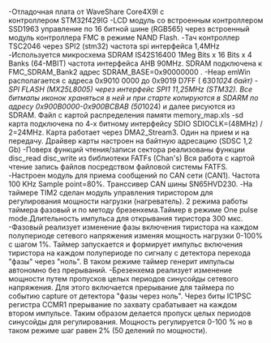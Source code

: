 -Отладочная плата от WaveShare Core4X9I c  
контроллером STM32f429IG 
-LCD модуль со встроенным контроллером SSD1963 управление 
по 16 битной шине (RGB565) через встроенный модуль контроллера FMC в режиме NAND Flash. 
-Тач контроллер TSC2046 через SPI2 (stm32) частота spi интерфейса 1,4MHz
-Используется микросхема SDRAM  IS42S16400  1Meg Bits x 16 Bits x 4 Banks (64-MBIT)
частота интерфейса AHB 90MHz. SDRAM подключена  к FMC_SDRAM_Bank2  адрес SDRAM_BASE=0x90000000 . 
-Heap emWin располагается с адреса 0x9010 0000 до 0x9019 D7FF ( 630*1024 байт)
-SPI FLASH (MX25L8005) через интерфейс SPI1 11,25MHz (STM32). Все битмапы иконок храняться в ней и при старте копируются 
в SDARM по адресу 0x900B0000-0x900BCBAB (50*1024)  и далее рисуются из SDRAM. Файл с картой распределения памяти
memory_map.xls
-sd карта подключена по 4-х битному интерфейсу SDIO  SDIOCLK=(48MHz) / 2=24MHz.
Карта работает через DMA2_Stream3. Один на прием и на передачу. Драйвер карты настроен на байтную адресацию (SDSC 1,2 Gb)
-Поверх функций чтения/записи сектора реализованы функции disc_read disc_write из библиотеки FATFs (Chan's)
Вся работа с картой чтение запись файлов посредством файловой системы FATFS.
-Настроен модуль для приема сообщений по CAN сети (CAN1). Частота 100 KHz Sample point=80%. Транссивер CAN шины
SN65HVD230.
-На таймере TIM2 сделан модуль управления тиристором для регулирования мощности нагрузки (нагреватель).
2 режима работы таймера фазовый и по методу брезенхема.Таймер в режиме One pulse mode.Длительность импульса для открывания
тиристора 300 мкс. 
-Фазовый реализует изменение фазы включения тиристора на каждом полупериоде
сетевого напряжения изменяя мощность нагрузки 0-100% с шагом 1%. Таймер запускается и формирует импульс 
включения тиристора на каждом полупериоде по сигналу с детектора перехода "фазы" через "ноль".
В таком режиме таймер генерит импульсы  автономно без прерываний.
-Брезенхема реализует изменение мощности путем пропусков целых периодов синусойды сетевого напряжения.
Для этого включается прерывание для таймера по событию capture от детектора "фазы через ноль". 
Через биты IC1PSC регистра CCMR1 прерывание по захвату срабатывает на каждом втором импульсе. Таким
образом  делается пропуск целых периодов синусойды для регулирования. Мощность регулируется 0-100 %
но в таком режиме шаг равен 2% (50 делений по мощности).	    
  

 
